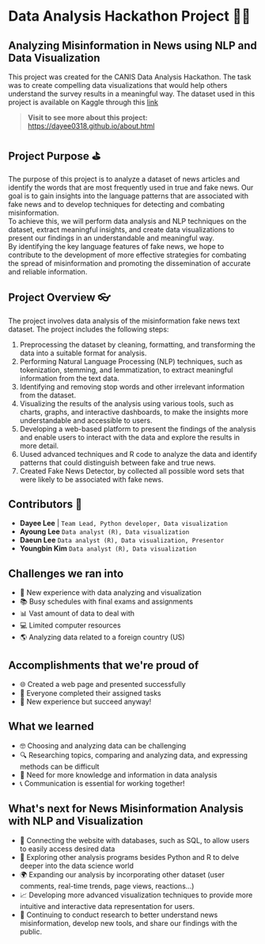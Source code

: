 # Data Analysis Hackathon Project 👩‍💻
## Analyzing Misinformation in News using NLP and Data Visualization

This project was created for the CANIS Data Analysis Hackathon. The task was to create compelling data visualizations that would help others understand the survey results in a meaningful way. The dataset used in this project is available on Kaggle through this [link](https://www.kaggle.com/datasets/stevenpeutz/misinformation-fake-news-text-dataset-79k?resource=download)
 
> **Visit to see more about this project:**
> https://dayee0318.github.io/about.html

## Project Purpose ⛳
The purpose of this project is to analyze a dataset of news articles and identify the words that are most frequently used in true and fake news. Our goal is to gain insights into the language patterns that are associated with fake news and to develop techniques for detecting and combating misinformation.  
To achieve this, we will perform data analysis and NLP techniques on the dataset, extract meaningful insights, and create data visualizations to present our findings in an understandable and meaningful way.  
By identifying the key language features of fake news, we hope to contribute to the development of more effective strategies for combating the spread of misinformation and promoting the dissemination of accurate and reliable information.

## Project Overview 👓
The project involves data analysis of the misinformation fake news text dataset. The project includes the following steps:
1. Preprocessing the dataset by cleaning, formatting, and transforming the data into a suitable format for analysis.
2. Performing Natural Language Processing (NLP) techniques, such as tokenization, stemming, and lemmatization, to extract meaningful information from the text data.
3. Identifying and removing stop words and other irrelevant information from the dataset.
4. Visualizing the results of the analysis using various tools, such as charts, graphs, and interactive dashboards, to make the insights more understandable and accessible to users.
5. Developing a web-based platform to present the findings of the analysis and enable users to interact with the data and explore the results in more detail.
6. Uused advanced techniques and R code to analyze the data and identify patterns that could distinguish between fake and true news.
7. Created Fake News Detector, by collected all possible word sets that were likely to be associated with fake news.


## Contributors 🙌

- **Dayee Lee** | ```Team Lead, Python developer, Data visualization```
- **Ayoung Lee** ```Data analyst (R), Data visualization```
- **Daeun Lee** ```Data analyst (R), Data visualization, Presentor```
- **Youngbin Kim** ```Data analyst (R), Data visualization```

## Challenges we ran into
- 🤔 New experience with data analyzing and visualization
- 📚 Busy schedules with final exams and assignments
- 📊 Vast amount of data to deal with
- 💻 Limited computer resources
- 🌎 Analyzing data related to a foreign country (US)

## Accomplishments that we're proud of
- 🌐 Created a web page and presented successfully
- 👏 Everyone completed their assigned tasks
- 🎉 New experience but succeed anyway!

## What we learned
- 🤓 Choosing and analyzing data can be challenging
- 🔍 Researching topics, comparing and analyzing data, and expressing methods can be difficult
- 🧐 Need for more knowledge and information in data analysis
- 📞 Communication is essential for working together!

## What's next for News Misinformation Analysis with NLP and Visualization
- 🌟 Connecting the website with databases, such as SQL, to allow users to easily access desired data
- 🤖 Exploring other analysis programs besides Python and R to delve deeper into the data science world
- 🌍 Expanding our analysis by incorporating other dataset (user comments, real-time trends, page views, reactions...)
- 📈 Developing more advanced visualization techniques to provide more intuitive and interactive data representation for users.
- 📝 Continuing to conduct research to better understand news misinformation, develop new tools, and share our findings with the public.
